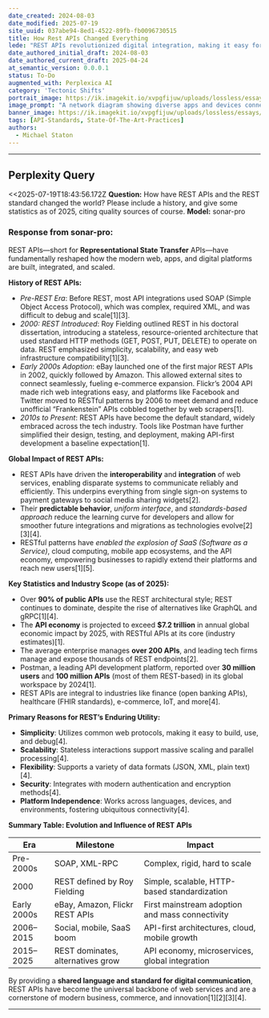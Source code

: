 ```yaml
---
date_created: 2024-08-03
date_modified: 2025-07-19
site_uuid: 037abe94-8ed1-4522-89fb-fb0096730515
title: How Rest APIs Changed Everything
lede: "REST APIs revolutionized digital integration, making it easy for apps and services to communicate everywhere."
date_authored_initial_draft: 2024-08-03
date_authored_current_draft: 2025-04-24
at_semantic_version: 0.0.0.1
status: To-Do
augmented_with: Perplexica AI
category: 'Tectonic Shifts'
portrait_image: https://ik.imagekit.io/xvpgfijuw/uploads/lossless/essays/2025-05-04_portraitimage_How-Rest-APIs-Changed-Everything_74739585-b928-46f0-9fde-6595626388a6_sXUtWu1bH.jpg
image_prompt: "A network diagram showing diverse apps and devices connected by glowing RESTful endpoints, with data flowing smoothly between them. The scene is technical, interconnected, and modern."
banner_image: https://ik.imagekit.io/xvpgfijuw/uploads/lossless/essays/2025-05-04_bannerimage_How-Rest-APIs-Changed-Everything_2c55d5db-3280-487c-98b2-4558fe45d82b_ICzC_A5lT.jpg
tags: [API-Standards, State-Of-The-Art-Practices]
authors:
  - Michael Staton
---
```



***
## Perplexity Query 
<<2025-07-19T18:43:56.172Z
**Question:** How have REST APIs and the REST standard changed the world?  Please include a history, and give some statistics as of 2025, citing quality sources of course.
**Model:** sonar-pro

### **Response from sonar-pro**:

REST APIs—short for **Representational State Transfer** APIs—have fundamentally reshaped how the modern web, apps, and digital platforms are built, integrated, and scaled.

**History of REST APIs:**
- *Pre-REST Era*: Before REST, most API integrations used SOAP (Simple Object Access Protocol), which was complex, required XML, and was difficult to debug and scale[1][3].
- *2000: REST Introduced*: Roy Fielding outlined REST in his doctoral dissertation, introducing a stateless, resource-oriented architecture that used standard HTTP methods (GET, POST, PUT, DELETE) to operate on data. REST emphasized simplicity, scalability, and easy web infrastructure compatibility[1][3].
- *Early 2000s Adoption*: eBay launched one of the first major REST APIs in 2002, quickly followed by Amazon. This allowed external sites to connect seamlessly, fueling e-commerce expansion. Flickr’s 2004 API made rich web integrations easy, and platforms like Facebook and Twitter moved to RESTful patterns by 2006 to meet demand and reduce unofficial “Frankenstein” APIs cobbled together by web scrapers[1].
- *2010s to Present*: REST APIs have become the default standard, widely embraced across the tech industry. Tools like Postman have further simplified their design, testing, and deployment, making API-first development a baseline expectation[1].

**Global Impact of REST APIs:**
- REST APIs have driven the **interoperability** and **integration** of web services, enabling disparate systems to communicate reliably and efficiently. This underpins everything from single sign-on systems to payment gateways to social media sharing widgets[2].
- Their **predictable behavior**, *uniform interface*, and *standards-based approach* reduce the learning curve for developers and allow for smoother future integrations and migrations as technologies evolve[2][3][4].
- RESTful patterns have *enabled the explosion of SaaS (Software as a Service)*, cloud computing, mobile app ecosystems, and the API economy, empowering businesses to rapidly extend their platforms and reach new users[1][5].

**Key Statistics and Industry Scope (as of 2025):**
- Over **90% of public APIs** use the REST architectural style; REST continues to dominate, despite the rise of alternatives like GraphQL and gRPC[1][4].
- The **API economy** is projected to exceed **$7.2 trillion** in annual global economic impact by 2025, with RESTful APIs at its core (industry estimates)[1].
- The average enterprise manages **over 200 APIs**, and leading tech firms manage and expose thousands of REST endpoints[2].
- Postman, a leading API development platform, reported over **30 million users** and **100 million APIs** (most of them REST-based) in its global workspace by 2024[1].
- REST APIs are integral to industries like finance (open banking APIs), healthcare (FHIR standards), e-commerce, IoT, and more[4].

**Primary Reasons for REST’s Enduring Utility:**
- **Simplicity**: Utilizes common web protocols, making it easy to build, use, and debug[4].
- **Scalability**: Stateless interactions support massive scaling and parallel processing[4].
- **Flexibility**: Supports a variety of data formats (JSON, XML, plain text)[4].
- **Security**: Integrates with modern authentication and encryption methods[4].
- **Platform Independence**: Works across languages, devices, and environments, fostering ubiquitous connectivity[4].

**Summary Table: Evolution and Influence of REST APIs**

| Era               | Milestone                         | Impact                                         |
|-------------------|-----------------------------------|------------------------------------------------|
| Pre-2000s         | SOAP, XML-RPC                     | Complex, rigid, hard to scale                  |
| 2000              | REST defined by Roy Fielding       | Simple, scalable, HTTP-based standardization   |
| Early 2000s       | eBay, Amazon, Flickr REST APIs    | First mainstream adoption and mass connectivity|
| 2006–2015         | Social, mobile, SaaS boom         | API-first architectures, cloud, mobile growth  |
| 2015–2025         | REST dominates, alternatives grow | API economy, microservices, global integration |

By providing a **shared language and standard for digital communication**, REST APIs have become the universal backbone of web services and are a cornerstone of modern business, commerce, and innovation[1][2][3][4].

***


